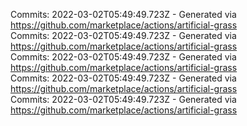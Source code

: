 Commits: 2022-03-02T05:49:49.723Z - Generated via https://github.com/marketplace/actions/artificial-grass
<br>
Commits: 2022-03-02T05:49:49.723Z - Generated via https://github.com/marketplace/actions/artificial-grass
<br>
Commits: 2022-03-02T05:49:49.723Z - Generated via https://github.com/marketplace/actions/artificial-grass
<br>
Commits: 2022-03-02T05:49:49.723Z - Generated via https://github.com/marketplace/actions/artificial-grass
<br>
Commits: 2022-03-02T05:49:49.723Z - Generated via https://github.com/marketplace/actions/artificial-grass
<br>
